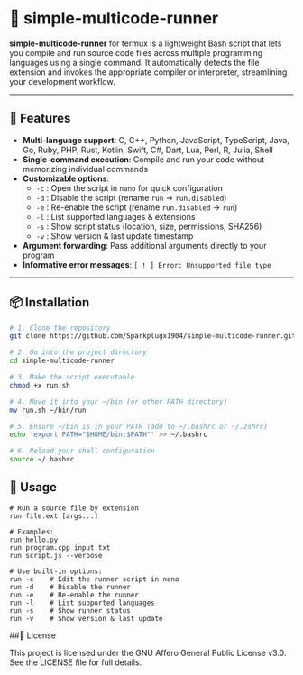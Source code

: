 # 🚀 simple-multicode-runner

**simple-multicode-runner** for termux is a lightweight Bash script that lets you compile and run source code files across multiple programming languages using a single command. It automatically detects the file extension and invokes the appropriate compiler or interpreter, streamlining your development workflow.

---

## 🧰 Features

- **Multi-language support**: C, C++, Python, JavaScript, TypeScript, Java, Go, Ruby, PHP, Rust, Kotlin, Swift, C#, Dart, Lua, Perl, R, Julia, Shell  
- **Single-command execution**: Compile and run your code without memorizing individual commands  
- **Customizable options**:
  - `-c` : Open the script in `nano` for quick configuration  
  - `-d` : Disable the script (rename `run` → `run.disabled`)  
  - `-e` : Re-enable the script (rename `run.disabled` → `run`)  
  - `-l` : List supported languages & extensions  
  - `-s` : Show script status (location, size, permissions, SHA256)  
  - `-v` : Show version & last update timestamp  
- **Argument forwarding**: Pass additional arguments directly to your program  
- **Informative error messages**: `[ ! ] Error: Unsupported file type`

---

## 📦 Installation

```bash
# 1. Clone the repository
git clone https://github.com/Sparkplugx1904/simple-multicode-runner.git

# 2. Go into the project directory
cd simple-multicode-runner

# 3. Make the script executable
chmod +x run.sh

# 4. Move it into your ~/bin (or other PATH directory)
mv run.sh ~/bin/run

# 5. Ensure ~/bin is in your PATH (add to ~/.bashrc or ~/.zshrc)
echo 'export PATH="$HOME/bin:$PATH"' >> ~/.bashrc

# 6. Reload your shell configuration
source ~/.bashrc
```
## 🧪 Usage
```
# Run a source file by extension
run file.ext [args...]

# Examples:
run hello.py
run program.cpp input.txt
run script.js --verbose

# Use built-in options:
run -c    # Edit the runner script in nano
run -d    # Disable the runner
run -e    # Re-enable the runner
run -l    # List supported languages
run -s    # Show runner status
run -v    # Show version & last update
```
##📄 License

This project is licensed under the GNU Affero General Public License v3.0.
See the LICENSE file for full details.
